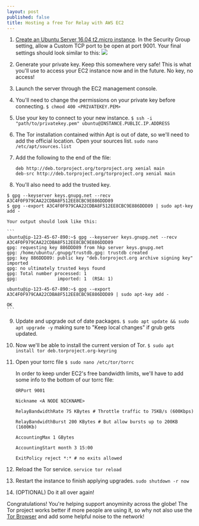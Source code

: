 ```yaml
---
layout: post
published: false
title: Hosting a free Tor Relay with AWS EC2
---
```


1. [Create an Ubuntu Server 16.04 t2.micro instance](https://aws.amazon.com/ec2/). In the Security Group setting, allow a Custom TCP port to be open at port 9001. Your final settings should look similar to this: ![]({{site.baseurl}}/img/torEC2.png)
2. Generate your private key. Keep this somewhere very safe! This is what you'll use to access your EC2 instance now and in the future. No key, no access!
3. Launch the server through the EC2 management console.
4. You'll need to change the permissions on your private key before connecting. `$ chmod 400 <PRIVATEKEY.PEM>`
5. Use your key to connect to your new instance. `$ ssh -i "path/to/privatekey.pem" ubuntu@INSTANCE.PUBLIC.IP.ADDRESS`
6. The Tor installation contained within Apt is out of date, so we'll need to add the official location. Open your sources list. `sudo nano /etc/apt/sources.list`
7. Add the following to the end of the file:
	```
	deb http://deb.torproject.org/torproject.org xenial main
	deb-src http://deb.torproject.org/torproject.org xenial main
	```

8. You'll also need to add the trusted key. 
```
$ gpg --keyserver keys.gnupg.net --recv A3C4F0F979CAA22CDBA8F512EE8CBC9E886DDD89
$ gpg --export A3C4F0F979CAA22CDBA8F512EE8CBC9E886DDD89 | sudo apt-key add -
```
	
    Your output should look like this:

	```
	ubuntu@ip-123-45-67-890:~$ gpg --keyserver keys.gnupg.net --recv A3C4F0F979CAA22CDBA8F512EE8CBC9E886DDD89
	gpg: requesting key 886DDD89 from hkp server keys.gnupg.net
	gpg: /home/ubuntu/.gnupg/trustdb.gpg: trustdb created
	gpg: key 886DDD89: public key "deb.torproject.org archive signing key" imported
	gpg: no ultimately trusted keys found
	gpg: Total number processed: 1
	gpg:               imported: 1  (RSA: 1)

	ubuntu@ip-123-45-67-890:~$ gpg --export A3C4F0F979CAA22CDBA8F512EE8CBC9E886DDD89 | sudo apt-key add -

	OK
	```

9. Update and upgrade out of date packages. `$ sudo apt update && sudo apt upgrade -y` making sure to "Keep local changes" if grub gets updated.

10. Now we'll be able to install the current version of Tor. `$ sudo apt install tor deb.torproject.org-keyring`

11. Open your torrc file `$ sudo nano /etc/tor/torrc`
	
    In order to keep under EC2's free bandwidth limits, we'll have to add some info to the bottom of our torrc file:
    
	```
	ORPort 9001
 
	Nickname <A NODE NICKNAME>
 
	RelayBandwidthRate 75 KBytes # Throttle traffic to 75KB/s (600Kbps)
 
	RelayBandwidthBurst 200 KBytes # But allow bursts up to 200KB (1600Kb)
 
	AccountingMax 1 GBytes
 
	AccountingStart month 3 15:00
 
	ExitPolicy reject *:* # no exits allowed
	```

12. Reload the Tor service. `service tor reload`

13. Restart the instance to finish applying upgrades. `sudo shutdown -r now`

14. (OPTIONAL) Do it all over again!

Congratulations! You're helping support anoyminity across the globe! The Tor project works better if more people are using it, so why not also use the [Tor Browser](https://www.torproject.org/download/download-easy.html.en) and add some helpful noise to the network!
